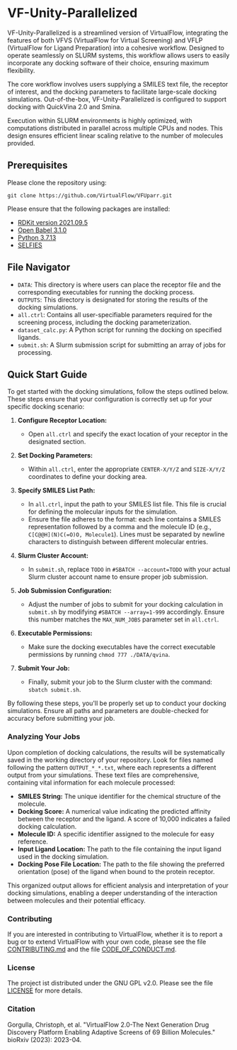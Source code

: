 # VF-Unity-Parallelized
VF-Unity-Parallelized is a streamlined version of VirtualFlow, integrating the features of both VFVS (VirtualFlow for Virtual Screening) and VFLP (VirtualFlow for Ligand Preparation) into a cohesive workflow. Designed to operate seamlessly on SLURM systems, this workflow allows users to easily incorporate any docking software of their choice, ensuring maximum flexibility.

The core workflow involves users supplying a SMILES text file, the receptor of interest, and the docking parameters to facilitate large-scale docking simulations. Out-of-the-box, VF-Unity-Parallelized is configured to support docking with QuickVina 2.0 and Smina.

Execution within SLURM environments is highly optimized, with computations distributed in parallel across multiple CPUs and nodes. This design ensures efficient linear scaling relative to the number of molecules provided.


## Prerequisites
Please clone the repository using: 
```
git clone https://github.com/VirtualFlow/VFUparr.git
```
Please ensure that the following packages are installed: 
- [RDKit version 2021.09.5](https://www.rdkit.org/docs/Install.html)
- [Open Babel 3.1.0](https://openbabel.org/docs/dev/Installation/install.html)
- [Python 3.7.13](https://www.python.org/downloads/)
- [SELFIES](https://github.com/aspuru-guzik-group/selfies)


## File Navigator
* `DATA`: This directory is where users can place the receptor file and the corresponding executables for running the docking process.
* `OUTPUTS`: This directory is designated for storing the results of the docking simulations.
* `all.ctrl`: Contains all user-specifiable parameters required for the screening process, including the docking parameterization.
* `dataset_calc.py`: A Python script for running the docking on specified ligands.
* `submit.sh`:  A Slurm submission script for submitting an array of jobs for processing.

## Quick Start Guide

To get started with the docking simulations, follow the steps outlined below. These steps ensure that your configuration is correctly set up for your specific docking scenario:

1. **Configure Receptor Location:**
   - Open `all.ctrl` and specify the exact location of your receptor in the designated section.

2. **Set Docking Parameters:**
   - Within `all.ctrl`, enter the appropriate `CENTER-X/Y/Z` and `SIZE-X/Y/Z` coordinates to define your docking area.

3. **Specify SMILES List Path:**
   - In `all.ctrl`, input the path to your SMILES list file. This file is crucial for defining the molecular inputs for the simulation.
   - Ensure the file adheres to the format: each line contains a SMILES representation followed by a comma and the molecule ID (e.g., `C[C@@H](N)C(=O)O, Molecule1`). Lines must be separated by newline characters to distinguish between different molecular entries.

4. **Slurm Cluster Account:**
   - In `submit.sh`, replace `TODO` in `#SBATCH --account=TODO` with your actual Slurm cluster account name to ensure proper job submission.

5. **Job Submission Configuration:**
   - Adjust the number of jobs to submit for your docking calculation in `submit.sh` by modifying `#SBATCH --array=1-999` accordingly. Ensure this number matches the `MAX_NUM_JOBS` parameter set in `all.ctrl`.

6. **Executable Permissions:**
   - Make sure the docking executables have the correct executable permissions by running `chmod 777 ./DATA/qvina`.

7. **Submit Your Job:**
   - Finally, submit your job to the Slurm cluster with the command: `sbatch submit.sh`.

By following these steps, you'll be properly set up to conduct your docking simulations. Ensure all paths and parameters are double-checked for accuracy before submitting your job.

### Analyzing Your Jobs

Upon completion of docking calculations, the results will be systematically saved in the working directory of your repository. Look for files named following the pattern `OUTPUT_*_*.txt`, where each represents a different output from your simulations. These text files are comprehensive, containing vital information for each molecule processed:

- **SMILES String:** The unique identifier for the chemical structure of the molecule.
- **Docking Score:** A numerical value indicating the predicted affinity between the receptor and the ligand. A score of 10,000 indicates a failed docking calculation. 
- **Molecule ID:** A specific identifier assigned to the molecule for easy reference.
- **Input Ligand Location:** The path to the file containing the input ligand used in the docking simulation.
- **Docking Pose File Location:** The path to the file showing the preferred orientation (pose) of the ligand when bound to the protein receptor.

This organized output allows for efficient analysis and interpretation of your docking simulations, enabling a deeper understanding of the interaction between molecules and their potential efficacy.


### Contributing
If you are interested in contributing to VirtualFlow, whether it is to report a bug or to extend VirtualFlow with your own code, please see the file [CONTRIBUTING.md](CONTRIBUTING.md) and the file [CODE_OF_CONDUCT.md](CODE_OF_CONDUCT.md).

### License
The project ist distributed under the GNU GPL v2.0. Please see the file [LICENSE](LICENSE) for more details. 


### Citation
Gorgulla, Christoph, et al. "VirtualFlow 2.0-The Next Generation Drug Discovery Platform Enabling Adaptive Screens of 69 Billion Molecules." bioRxiv (2023): 2023-04.
